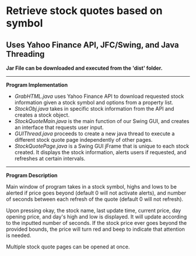 Retrieve stock quotes based on symbol
====================================

Uses Yahoo Finance API, JFC/Swing, and Java Threading
----------------------

**Jar File can be downloaded and executed from the 'dist' folder.**

---------

**Program Implementation**

* *GrabHTML.java* uses Yahoo Finance API to download requested stock information given a stock symbol and options from a property list.
* *StockObj.java* takes in specific stock information from the API and creates a stock object.
* *StockQuoteMain.java* is the main function of our Swing GUI, and creates an interface that requests user input.
* *GUIThread.java* proceeds to create a new java thread to execute a different stock quote page independently of other pages.
* *StockQuotePage.java* is a Swing GUI jFrame that is unique to each stock created. It displays the stock information, alerts users if requested, and refreshes at certain intervals.

--------

**Program Description**

Main window of program takes in a stock symbol, highs and lows to be alerted if price goes beyond (default 0 will not activate alerts), and number of seconds between each refresh of the quote (default 0 will not refresh).

Upon pressing okay, the stock name, last update time, current price, day opening price, and day's high and low is displayed. It will update according to the inputted number of seconds. If the stock price ever goes beyond the provided bounds, the price will turn red and beep to indicate that attention is needed.

Multiple stock quote pages can be opened at once.
